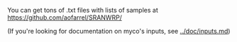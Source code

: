 You can get tons of .txt files with lists of samples at https://github.com/aofarrel/SRANWRP/

(If you're looking for documentation on myco's inputs, see [../doc/inputs.md](../doc/inputs.md))